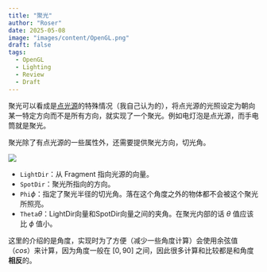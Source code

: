 ```yaml
---
title: "聚光"
author: "Roser"
date: 2025-05-08
image: "images/content/OpenGL.png"
draft: false
tags:
  - OpenGL
  - Lighting
  - Review
  - Draft
---
```

聚光可以看成是[点光源](../点光源)的特殊情况（我自己认为的），将点光源的光照设定为朝向某一特定方向而不是所有方向，就实现了一个聚光。例如电灯泡是点光源，而手电筒就是聚光。

聚光除了有点光源的一些属性外，还需要提供聚光方向，切光角。

![](images/聚光几何示意图.png)

- `LightDir`：从 Fragment 指向光源的向量。
- `SpotDir`：聚光所指向的方向。
- `Phi`$\phi$：指定了聚光半径的切光角。落在这个角度之外的物体都不会被这个聚光所照亮。
- `Theta`$\theta$：LightDir向量和SpotDir向量之间的夹角。在聚光内部的话 $\theta$ 值应该比 $\phi$ 值小。

这里的介绍的是角度，实现时为了方便（减少一些角度计算）会使用余弦值（$cos$）来计算，因为角度一般在 $[0, 90]$ 之间，因此很多计算和比较都是和角度**相反**的。